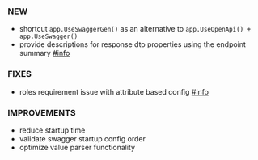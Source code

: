 ### NEW
- shortcut `app.UseSwaggerGen()` as an alternative to `app.UseOpenApi() + app.UseSwagger()`
- provide descriptions for response dto properties using the endpoint summary [#info](https://github.com/vpetrusevici/Library/blob/3467e90e17c8acfb80a3c94d78d28e4ba7177949/Web/%5BFeatures%5D/TestCases/QueryObjectBindingTest/Endpoint.cs#L17-L18)

### FIXES
- roles requirement issue with attribute based config [#info](https://discord.com/channels/933662816458645504/1038735848167968798)

### IMPROVEMENTS
- reduce startup time
- validate swagger startup config order
- optimize value parser functionality